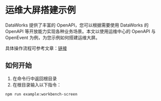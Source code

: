 # 运维大屏搭建示例

DataWorks 提供了丰富的 OpenAPI，您可以根据需要使用 DataWorks 的 OpenAPI 等开放能力实现各种业务场景。本文以使用运维中心的 OpenAPI 与 OpenEvent 为例，为您示例如何搭建运维大屏。

具体操作流程可参考文章：[链接](https://openplatform.data.aliyun.com/playground/case?id=workbench)

## 如何开始

1. 在命令行中返回根目录
2. 在根目录输入以下指令：

```shell
npm run example:workbench-screen
```
